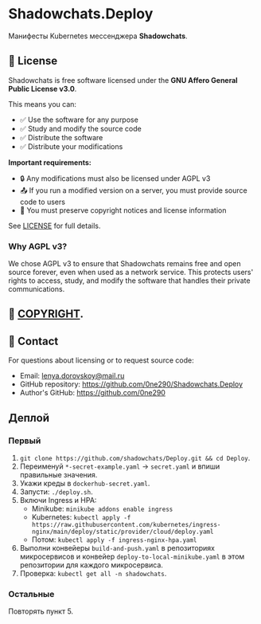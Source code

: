 # Shadowchats.Deploy

Манифесты Kubernetes мессенджера **Shadowchats**.

## 📄 License

Shadowchats is free software licensed under the **GNU Affero General Public License v3.0**.

This means you can:
- ✅ Use the software for any purpose
- ✅ Study and modify the source code
- ✅ Distribute the software
- ✅ Distribute your modifications

**Important requirements:**
- 🔒 Any modifications must also be licensed under AGPL v3
- 📤 If you run a modified version on a server, you must provide source code to users
- 📝 You must preserve copyright notices and license information

See [LICENSE](LICENSE) for full details.

### Why AGPL v3?
We chose AGPL v3 to ensure that Shadowchats remains free and open source forever, even when used as a network service. This protects users' rights to access, study, and modify the software that handles their private communications.

## 📄 [COPYRIGHT](COPYRIGHT).

## 📧 Contact

For questions about licensing or to request source code:
- Email: lenya.dorovskoy@mail.ru
- GitHub repository: https://github.com/0ne290/Shadowchats.Deploy
- Author's GitHub: https://github.com/0ne290

## Деплой

### Первый

1. `git clone https://github.com/shadowchats/Deploy.git && cd Deploy`.
2. Переименуй `*-secret-example.yaml` → `secret.yaml` и впиши правильные значения.
3. Укажи креды в `dockerhub-secret.yaml`.
4. Запусти: `./deploy.sh`.
5. Включи Ingress и HPA:
   - Minikube: `minikube addons enable ingress`
   - Kubernetes: `kubectl apply -f https://raw.githubusercontent.com/kubernetes/ingress-nginx/main/deploy/static/provider/cloud/deploy.yaml`
   - Потом: `kubectl apply -f ingress-nginx-hpa.yaml`
6. Выполни конвейеры `build-and-push.yaml` в репозиториях микросервисов и конвейер `deploy-to-local-minikube.yaml` в этом репозитории для каждого микросервиса.
7. Проверка: `kubectl get all -n shadowchats`.

### Остальные

Повторять пункт 5.
